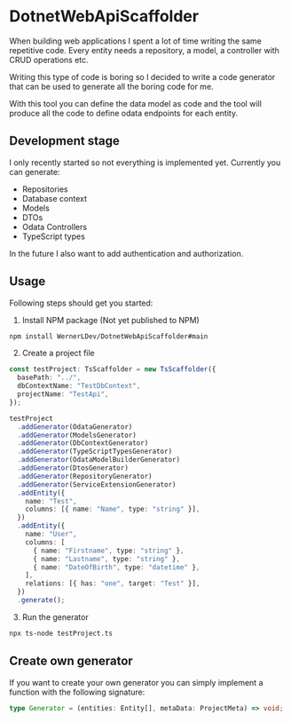 # DotnetWebApiScaffolder

When building web applications I spent a lot of time writing the same repetitive code. Every entity needs a repository, a model, a controller with CRUD operations etc.

Writing this type of code is boring so I decided to write a code generator that can be used to generate all the boring code for me.

With this tool you can define the data model as code and the tool will produce all the code to define odata endpoints for each entity.

## Development stage

I only recently started so not everything is implemented yet.
Currently you can generate:

- Repositories
- Database context
- Models
- DTOs
- Odata Controllers
- TypeScript types

In the future I also want to add authentication and authorization.

## Usage

Following steps should get you started:

1. Install NPM package (Not yet published to NPM)

```bash
npm install WernerLDev/DotnetWebApiScaffolder#main
```

2. Create a project file

```TypeScript
const testProject: TsScaffolder = new TsScaffolder({
  basePath: "../",
  dbContextName: "TestDbContext",
  projectName: "TestApi",
});

testProject
  .addGenerator(OdataGenerator)
  .addGenerator(ModelsGenerator)
  .addGenerator(DbContextGenerator)
  .addGenerator(TypeScriptTypesGenerator)
  .addGenerator(OdataModelBuilderGenerator)
  .addGenerator(DtosGenerator)
  .addGenerator(RepositoryGenerator)
  .addGenerator(ServiceExtensionGenerator)
  .addEntity({
    name: "Test",
    columns: [{ name: "Name", type: "string" }],
  })
  .addEntity({
    name: "User",
    columns: [
      { name: "Firstname", type: "string" },
      { name: "Lastname", type: "string" },
      { name: "DateOfBirth", type: "datetime" },
    ],
    relations: [{ has: "one", target: "Test" }],
  })
  .generate();
```

3. Run the generator

```bash
npx ts-node testProject.ts
```

## Create own generator

If you want to create your own generator you can simply implement a function with the following signature:

```TypeScript
type Generator = (entities: Entity[], metaData: ProjectMeta) => void;
```
